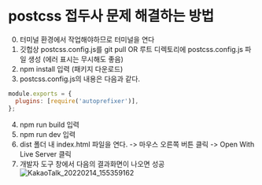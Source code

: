 # postcss 접두사 문제 해결하는 방법

0. 터미널 환경에서 작업해야하므로 터미널을 연다
1. 깃헙상 postcss.config.js를 git pull    OR    루트 디렉토리에 postcss.config.js 파일 생성 (에러 표시는 무시해도 좋음)
2. npm install 입력 (패키지 다운로드)
3. postcss.config.js의 내용은 다음과 같다.
```javascript
module.exports = {
  plugins: [require('autoprefixer')],
};
```
4. npm run build 입력
5. npm run dev 입력
6. dist 폴더 내 index.html 파일을 연다. -> 마우스 오른쪽 버튼 클릭 -> Open With Live Server 클릭
7. 개발자 도구 창에서 다음의 결과화면이 나오면 성공
![KakaoTalk_20220214_155359162](https://user-images.githubusercontent.com/68424403/153816100-b3b060ab-3b8c-4afa-afe6-ae120ff42c2f.png)
